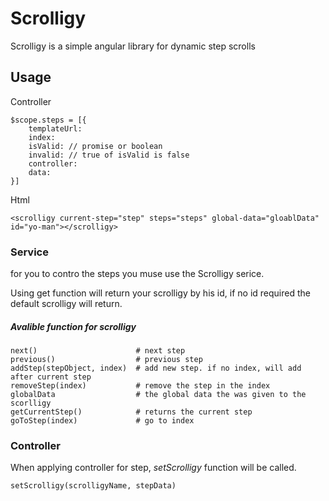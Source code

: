 ﻿# Scrolligy

Scrolligy is a simple angular library for dynamic step scrolls

## Usage
Controller
```
$scope.steps = [{
    templateUrl: 
    index:
    isValid: // promise or boolean
    invalid: // true of isValid is false
    controller:
    data: 
}]
```

Html
```
<scrolligy current-step="step" steps="steps" global-data="gloablData" id="yo-man"></scrolligy>
```

### Service
for you to contro the steps you muse use the Scrolligy serice.

Using get function will return your scrolligy by his id, if no id required the default scrolligy will return.

##### Avalible function for scrolligy
```
next()                      # next step 
previous()                  # previous step
addStep(stepObject, index)  # add new step. if no index, will add after current step
removeStep(index)           # remove the step in the index
globalData                  # the global data the was given to the scorlligy
getCurrentStep()            # returns the current step
goToStep(index)             # go to index
```

### Controller
When applying controller for step, <i>setScrolligy</i> function will be called.
```
setScrolligy(scrolligyName, stepData)
```